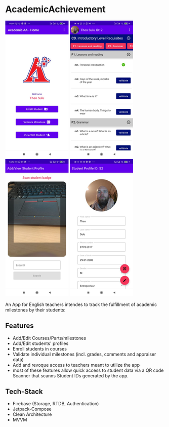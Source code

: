 # AcademicAchievement

<img src="images/home.jpeg" alt="Home" width="200"/>                   <img src="images/validate.jpeg" alt="Home" width="200"/>   <img src="images/studnt.jpeg" alt="Home" width="200"/>                   <img src="images/scan.jpeg" alt="Home" width="200"/>

An App for English teachers intendes to track the fulfillment of academic milestones by their students:

## Features

- Add/Edit Courses/Parts/milestones
- Add/Edit students' profiles
- Enroll students in courses
- Validate individual milestones (incl. grades, comments and appraiser data)
- Add and revoque access to teachers meant to utilize the app
- most of these features allow quick access to student data via a QR code Scanner that scanns Student IDs generated by the app.

## Tech-Stack
- Firebase (Storage, RTDB, Authentication)
- Jetpack-Compose
- Clean Architecture
- MVVM
